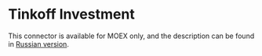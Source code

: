 # Tinkoff Investment

This connector is available for MOEX only, and the description can be found in [Russian version](https://doc.stocksharp.ru/topics/api/connectors/russia/tinkoff.html).
